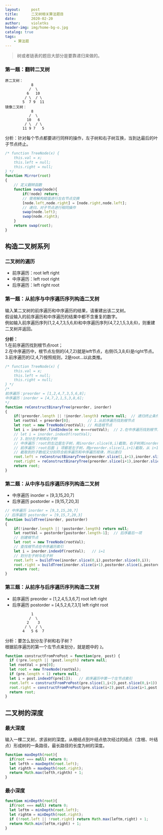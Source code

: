 ```yaml
---
layout:     post
title:      二叉树相关算法题目
date:       2020-02-20
author:     violetks
header-img: img/home-bg-o.jpg
catalog: true
tags:
    - 算法题
---
```


> 树或者链表的题目大部分是要靠递归来做的。

### 第一题：翻转二叉树
```
原二叉树：
    	    8
    	   /  \
    	  6   10
    	 / \  / \
    	5  7 9  11
镜像二叉树：
    	    8
    	   /  \
    	  10   6
    	 / \  / \
    	11 9 7   5
```

分析：针对每个节点都要进行同样的操作，左子树和右子树互换，当到达最后的叶子节点终止。<br>
```javascript
/* function TreeNode(x) {
    this.val = x;
    this.left = null;
    this.right = null;
} */
function Mirror(root)
{
    // 定义翻转函数
    function swap(node){
        if(!node) return;
        // 使用解构赋值进行左右节点交换
        [node.left,node.right] = [node.right,node.left];
        // 递归，对子节点进行相同操作
        swap(node.left);
        swap(node.right);
    }
    return swap(root);
}
```

## 构造二叉树系列
### 二叉树的遍历
- 前序遍历：root left right
- 中序遍历：left root right
- 后序遍历：left right root

### 第一题：从前序与中序遍历序列构造二叉树
输入某二叉树的前序遍历和中序遍历的结果，请重建出该二叉树。<br>
假设输入的前序遍历和中序遍历的结果中都不含重复的数字。<br>
例如输入前序遍历序列{1,2,4,7,3,5,6,8}和中序遍历序列{4,7,2,1,5,3,8,6}，则重建二叉树并返回。<br>

**分析：**<br>
1.在前序遍历找到根节点root；<br>
2.在中序遍历中，根节点左侧的{4,7,2}就是left节点，右侧{5,3,8,6}是right节点。<br>
3.前序遍历的{2,4,7}按照规则，2是root...以此类推。

```javascript
/* function TreeNode(x) {
    this.val = x;
    this.left = null;
    this.right = null;
} */
/*
前序遍历：preorder = [1,2,4,7,3,5,6,8];
中序遍历：inorder = [4,7,2,1,5,3,8,6];
*/
function reConstructBinaryTree(preorder, inorder)
{
    if(!preorder.length || !inorder.length) return null;  // 递归终止条件
    let rootVal = preorder[0];        // 1.从前序遍历找到根节点
    let root = new TreeNode(rootVal); // 构造根节点
    let i = inorder.findIndex(e => e===rootVal);  // 2.在中序遍历找到根节点的索引
    // let i = inorder.indexOf(rootVal);
    // 3.划分左子树和右子树
    // 中序遍历：root的左边是左子树，用inorder.slice(0,i)截取，右子树用inorder.slice(i+1)截取。
    // 前序遍历：root后面 i 项都是左子树，用preorder.slice(1,i+1)截取，从 i+1项都是右子树，用preorder.slice(i+1)截取。
    // 截取到的子数组又分别符合前序遍历和中序遍历规律，所以递归
    root.left = reConstructBinaryTree(preorder.slice(1,i+1),inorder.slice(0,i));
    root.right = reConstructBinaryTree(preorder.slice(i+1),inorder.slice(i+1));
    return root;
}
```

### 第二题：从中序与后序遍历序列构造二叉树
- 中序遍历 inorder = [9,3,15,20,7]
- 后序遍历 postorder = [9,15,7,20,3]

```javascript
// 中序遍历 inorder = [9,3,15,20,7]
// 后序遍历 postorder = [9,15,7,20,3]
function buildTree(inorder, postorder)
{
    if(!inorder.length || !postorder.length) return null;
    let rootVal = postorder[postorder.length-1];  // 后序最后一项
    // 创建根节点
    let root = new TreeNode(rootVal);
    // 查找根节点在中序遍历索引
    let i = inorder.indexOf(rootVal);   // i=1
    // 划分左子树与右子树
    root.left = buildTree(inorder.slice(0,i),postorder.slice(0,i));
    root.right = buildTree(inorder.slice(i+1),postorder.slice(i,postorder.length-1));
    return root;
}
```

### 第三题：从前序与后序遍历序列构造二叉树
- 前序遍历 preorder = [1,2,4,5,3,6,7]   root left right
- 后序遍历 postorder = [4,5,2,6,7,3,1]  left right root

```
    	    1
    	   /  \
    	  2    3
    	 / \  / \
    	4   5 6  7
```

分析：要怎么划分左子树和右子树？<br>
根据前序遍历的第一个左节点来划分，就是题中的 `2`。<br>
```javascript
function constructFromPrePost = function(pre, post) {
  if (!pre.length || !post.length) return null;
  let rootVal = pre[0];
  let root = new TreeNode(rootVal);
  if (pre.length < 1) return null;
  let i = post.indexOf(pre[1]);   // 前序遍历中第一个左节点索引
  root.left = constructFromPrePost(pre.slice(1,i+2),post.slice(0,i+1));
  root.right = constructFromPrePost(pre.slice(i+2),post.slice(i+1,post.length-1));
  return root;
}
```

## 二叉树的深度

### 最大深度
输入一棵二叉树，求该树的深度。从根结点到叶结点依次经过的结点（含根、叶结点）形成树的一条路径，最长路径的长度为树的深度。<br>
```javascript
function maxDepth(root){
  if(root === null) return 0;
  let lefth = maxDepth(root.left);
  let righth = maxDepth(root.right);
  return Math.max(lefth,righth) + 1;
}
```

### 最小深度
```javascript
function minDepth(root){
  if(root === null) return 0;
  let leftm = minDepth(root.left);
  let rightm = minDepth(root.right);
  if (!root.left || !root.right) return Math.max(leftm,right) + 1;
  return Math.min(leftm,right) + 1;
}
```